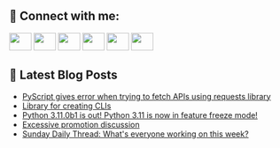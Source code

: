 ## 🔎 Connect with me:
[<img height="32" width="40" src="https://cdn.jsdelivr.net/npm/simple-icons@v5/icons/telegram.svg" />](https://t.me/bullbesh)
[<img height="32" width="40" src="https://cdn.jsdelivr.net/npm/simple-icons@v5/icons/vk.svg" />](https://vk.com/bullbesh)
[<img height="32" width="40" src="https://cdn.jsdelivr.net/npm/simple-icons@v5/icons/twitter.svg" />](https://twitter.com/bullbesh1)
[<img height="32" width="40" src="https://cdn.jsdelivr.net/npm/simple-icons@v5/icons/instagram.svg" />](https://www.instagram.com/bullbesh)
[<img height="32" width="40" src="https://cdn.jsdelivr.net/npm/simple-icons@v5/icons/reddit.svg" />](https://www.reddit.com/user/bullbesh)
[<img height="32" width="40" src="https://cdn.jsdelivr.net/npm/simple-icons@v5/icons/youtube.svg" />](https://www.youtube.com/channel/UCtfjRs6uzgq5mfm8S06WTcg)

## 📕 Latest Blog Posts
<!-- BLOG-POST-LIST:START -->
- [PyScript gives error when trying to fetch APIs using requests library](https://www.reddit.com/r/Python/comments/ukx4ac/pyscript_gives_error_when_trying_to_fetch_apis/)
- [Library for creating CLIs](https://www.reddit.com/r/Python/comments/ukx34t/library_for_creating_clis/)
- [Python 3.11.0b1 is out! Python 3.11 is now in feature freeze mode!](https://www.reddit.com/r/Python/comments/uktt1w/python_3110b1_is_out_python_311_is_now_in_feature/)
- [Excessive promotion discussion](https://www.reddit.com/r/Python/comments/ukq4z9/excessive_promotion_discussion/)
- [Sunday Daily Thread: What&#39;s everyone working on this week?](https://www.reddit.com/r/Python/comments/ukpqov/sunday_daily_thread_whats_everyone_working_on/)
<!-- BLOG-POST-LIST:END -->

